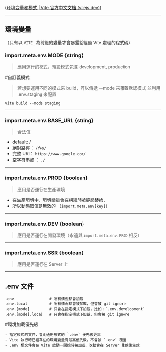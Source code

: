 ([环境变量和模式 | Vite 官方中文文档 (vitejs.dev)](https://cn.vitejs.dev/guide/env-and-mode.html#env-files))

---
## 環境變量
（只有以 `VITE_` 為前綴的變量才會暴露給經過 Vite 處理的程式碼）

### import.meta.env.MODE {string}

> 應用運行的模式，預設模式包含 development, production

#自訂義模式

> 若想要運用不同的模式來 build，可以傳遞 --mode 來覆蓋默認模式
> 並利用 .env.staging 來配置

```
vite build --mode staging
```

---

### import.meta.env.BASE_URL {string}

>合法值
- default:  /
- 絕對路徑： `/foo/`
- 完整 URl： `https://www.google.com/`
- 空字符串或 ： `./`

---
### import.meta.env.PROD {boolean}

> 應用是否運行在生產環境
- 在生產環境中，環境變量會在構建時被靜態替換，
- 所以動態取值是無效的 （`import.meta.env[key]`）

---
### import.meta.env.DEV {boolean}

> 應用是否運行在開發環境（永遠與 `import.meta.env.PROD` 相反）

---
### import.meta.env.SSR {boolean}

> 應用是否運行在 Server 上

---
## .env 文件

```
.env                # 所有情況都會加載
.env.local          # 所有情況都會被加載，但會被 git ignore
.env.[mode]         # 只會在指定模式下加載，比如：`.env.development`
.env.[mode].local   # 只會在指定模式下加載，但會被 git ignore
```

#環境加載優先級
```
- 指定模式的文件，會比通用形式的 `.env` 優先級更高
- Vite 執行時已經存在的環境變量有最高優先級，不會被 `.env` 覆蓋
- .env 類文件會在 Vite 啟動一開始時被加載，改動會在 Server 重啟後生效
```